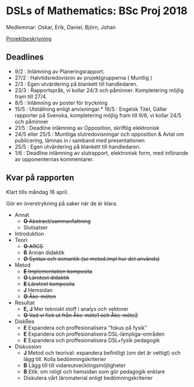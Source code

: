 # DSLs of Mathematics: BSc Proj 2018

Medlemmar: Oskar, Erik, Daniel, Björn, Johan

[Projektbeskrivning](DSLsofMath_andra_kurser.md)


## Deadlines
* 9/2  : Inlämning av Planeringsrapport.
* 27/2 : Halvtidsredovisnin av projektgrupperna ( Muntlig )
* 2/3  : Egen utvärdering på blankett till handledaren.
* 23/3 : Rapportspråk, vi kollar 24/3 och påminner. Kompletering möjlig fram till 27/4.
* 8/5  : Inlämning av poster för tryckning
* 15/5 : Utställning enligt anvisningar.* 16/5 : Engelsk Titel, Gäller rapporter på Svenska, kompletering möjlig fram till 9/6, vi kollar 24/5 och påminner
* 21/5 : Deadline inlämning av Opposition, skriftlig elektronisk
* 24/5 eller 25/5 : Muntliga slutredovisningar och opposition & Avtal om publicering, lämnas in i samband med presentationen
* 25/5 : Egen utvärdering på blankett till handledaren.
* 1/6 : Deadline inlämning av slutrapport, elektronisk form, med införande av opponenternas kommentarer.


## Kvar på rapporten

Klart tills måndag 16 april.

Gör en överstrykning på saker när de är klara.

- Annat
    - ~~**O** Abstract/sammanfattning~~
    - Slutsatser
- Introduktion
- Teori
    - ~~**O** ARCS~~
    - **B** Annan didaktik
    - ~~**O** Syntax och semantik (se metod.impl hur det används)~~
- Metod
    - ~~**E** Implementation komposita~~
    - ~~**O** Lärotext didaktik~~
    - ~~**E** Lärotext komposita~~
    - **J** Hemsidan
    - ~~**O** Åke-möten~~
- Resultat
    - **E, J** Mer tekniskt stoff i analys och vektorer
    - ~~**O** Vad vi fick ut från Åke-möte1 och Åke-möte2~~
- DiskRes
    - **E** Expandera och proffesionalisera "fokus på fysik"
    - **E** Expandera och proffesionalisera DSL-lämpliga-områden
    - **E** Expandera och proffesionalisera DSL+fysik pedagogik
- Diskussion
    - **J** Metod och teorival: expandera befintligt (om det är vettigt) och lägg till. Kolla bedömningskriterier
    - **B** Lägg till till vidareutvecklingsmöjligheter
    - **B** Etik: om roligt och hemsidan som gör pedagogik enklare
    - Diskutera vårt läromaterial enligt bedömningskriterier










